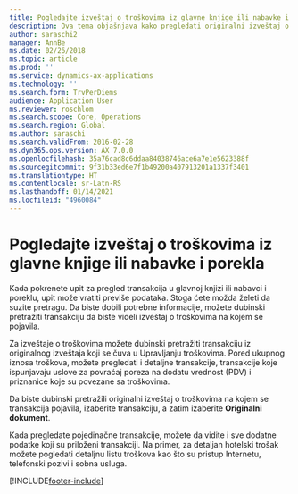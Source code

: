 ```yaml
---
title: Pogledajte izveštaj o troškovima iz glavne knjige ili nabavke i porekla
description: Ova tema objašnjava kako pregledati originalni izveštaj o troškovima na kojem se pojavila transakcija.
author: saraschi2
manager: AnnBe
ms.date: 02/26/2018
ms.topic: article
ms.prod: ''
ms.service: dynamics-ax-applications
ms.technology: ''
ms.search.form: TrvPerDiems
audience: Application User
ms.reviewer: roschlom
ms.search.scope: Core, Operations
ms.search.region: Global
ms.author: saraschi
ms.search.validFrom: 2016-02-28
ms.dyn365.ops.version: AX 7.0.0
ms.openlocfilehash: 35a76cad8c6ddaa84038746ace6a7e1e5623388f
ms.sourcegitcommit: 9f31b33ed6e7f1b49200a407913201a1337f3401
ms.translationtype: HT
ms.contentlocale: sr-Latn-RS
ms.lasthandoff: 01/14/2021
ms.locfileid: "4960084"
---
```

# <a name="view-an-expense-report-from-general-ledger-or-procurement-and-sourcing"></a>Pogledajte izveštaj o troškovima iz glavne knjige ili nabavke i porekla

Kada pokrenete upit za pregled transakcija u glavnoj knjizi ili nabavci i poreklu, upit može vratiti previše podataka. Stoga ćete možda želeti da suzite pretragu. Da biste dobili potrebne informacije, možete dubinski pretražiti transakciju da biste videli izveštaj o troškovima na kojem se pojavila.

Za izveštaje o troškovima možete dubinski pretražiti transakciju iz originalnog izveštaja koji se čuva u Upravljanju troškovima. Pored ukupnog iznosa troškova, možete pregledati i detaljne transakcije, transakcije koje ispunjavaju uslove za povraćaj poreza na dodatu vrednost (PDV) i priznanice koje su povezane sa troškovima.

Da biste dubinski pretražili originalni izveštaj o troškovima na kojem se transakcija pojavila, izaberite transakciju, a zatim izaberite **Originalni dokument**.

Kada pregledate pojedinačne transakcije, možete da vidite i sve dodatne podatke koji su priloženi transakciji. Na primer, za detaljan hotelski trošak možete pogledati detaljnu listu troškova kao što su pristup Internetu, telefonski pozivi i sobna usluga.


[!INCLUDE[footer-include](../includes/footer-banner.md)]